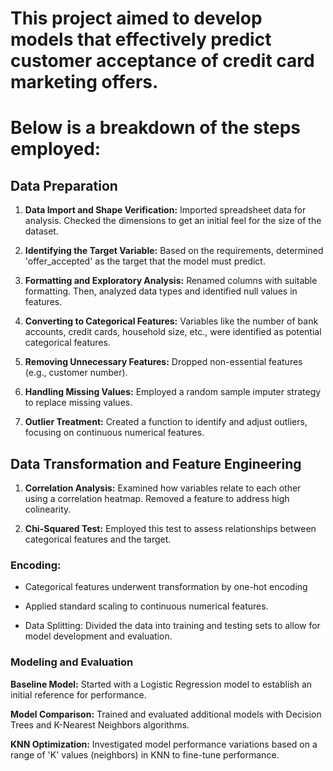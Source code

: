 # This project aimed to develop models that effectively predict customer acceptance of credit card marketing offers. 
# Below is a breakdown of the steps employed:

## Data Preparation

1. **Data Import and Shape Verification:** Imported spreadsheet data for analysis. Checked the dimensions to get an initial feel for the size of the dataset.

2. **Identifying the Target Variable:** Based on the requirements, determined 'offer_accepted' as the target that the model must predict.

3. **Formatting and Exploratory Analysis:** Renamed columns with suitable formatting. Then, analyzed data types and identified null values in features.

4. **Converting to Categorical Features:** Variables like the number of bank accounts, credit cards, household size, etc., were identified as potential categorical features.

5. **Removing Unnecessary Features:** Dropped non-essential features (e.g., customer number).

6. **Handling Missing Values:** Employed a random sample imputer strategy to replace missing values.

7. **Outlier Treatment:** Created a function to identify and adjust outliers, focusing on continuous numerical features.

## Data Transformation and Feature Engineering

1. **Correlation Analysis:** Examined how variables relate to each other using a correlation heatmap. Removed a feature to address high colinearity.

2. **Chi-Squared Test:** Employed this test to assess relationships between categorical features and the target.

### Encoding:

- Categorical features underwent transformation by one-hot encoding

- Applied standard scaling to continuous numerical features.

- Data Splitting: Divided the data into training and testing sets to allow for model development and evaluation.

### Modeling and Evaluation

**Baseline Model:** Started with a Logistic Regression model to establish an initial reference for performance.

**Model Comparison:** Trained and evaluated additional models with Decision Trees and K-Nearest Neighbors algorithms.

**KNN Optimization:** Investigated model performance variations based on a range of 'K' values (neighbors) in KNN to fine-tune performance.
